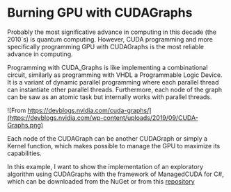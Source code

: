 # Burning GPU with CUDAGraphs

Probably the most significative advance in computing in this decade (the 2010´s) is quantum computing. However, CUDA programming and more specifically programming GPU with CUDAGraphs is the most reliable advance in computing.

Programming with CUDA_Graphs is like implementing a combinational circuit, similarly as programming with VHDL a Programmable Logic Device. It is a variant of dynamic parallel programming where each parallel thread can instantiate other parallel threads. Furthermore, each node of the graph can be saw as an atomic task but internally works with parallel threads.

![From https://devblogs.nvidia.com/cuda-graphs/](https://devblogs.nvidia.com/wp-content/uploads/2019/09/CUDA-Graphs.png)

Each node of the CUDAGraph can be another CUDAGraph or simply a Kernel function, which makes possible to manage the GPU to maximize its capabilities.

In this example, I want to show the implementation of an exploratory algorithm using CUDAGraphs with the framework of ManagedCUDA for C#, which can be downloaded from the NuGet or from this [repository](https://github.com/kunzmi/managedCuda)

